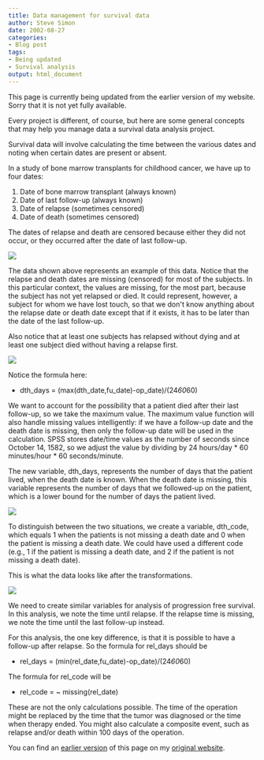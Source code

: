 ```yaml
---
title: Data management for survival data
author: Steve Simon
date: 2002-08-27
categories:
- Blog post
tags:
- Being updated
- Survival analysis
output: html_document
---
```

This page is currently being updated from the earlier version of my website. Sorry that it is not yet fully available.

Every project is different, of course, but here are some general concepts that may help you manage data a survival data analysis project.

Survival data will involve calculating the time between the various dates and noting when certain dates are present or absent.

In a study of bone marrow transplants for childhood cancer, we have up to four dates:

1.  Date of bone marrow transplant (always known)
2.  Date of last follow-up (always known)
3.  Date of relapse (sometimes censored)
4.  Date of death (sometimes censored)

The dates of relapse and death are censored because either they did not occur, or they occurred after the date of last follow-up.

![](http://www.pmean.com/new-images/02/srv_data-0201.gif)

The data shown above represents an example of this data. Notice that the relapse and death dates are missing (censored) for most of the subjects. In this particular context, the values are missing, for the most part, because the subject has not yet relapsed or died. It could represent, however, a subject for whom we have lost touch, so that we don't know anything about the relapse date or death date except that if it exists, it has to be later than the date of the last follow-up.

Also notice that at least one subjects has relapsed without dying and at least one subject died without having a relapse first.

![](http://www.pmean.com/new-images/02/srv_data-0202.gif)

Notice the formula here:

-   dth_days = (max(dth_date,fu_date)-op_date)/(24*60*60)

We want to account for the possibility that a patient died after their last follow-up, so we take the maximum value. The maximum value function will also handle missing values intelligently: if we have a follow-up date and the death date is missing, then only the follow-up date will be used in the calculation. SPSS stores date/time values as the number of seconds since October 14, 1582, so we adjust the value by dividing by 24 hours/day * 60 minutes/hour * 60 seconds/minute.

The new variable, dth_days, represents the number of days that the patient lived, when the death date is known. When the death date is missing, this variable represents the number of days that we followed-up on the patient, which is a lower bound for the number of days the patient lived.

![](http://www.pmean.com/new-images/02/srv_data-0203.gif)

To distinguish between the two situations, we create a variable, dth_code, which equals 1 when the patients is not missing a death date and 0 when the patient is missing a death date. We could have used a different code (e.g., 1 if the patient is missing a death date, and 2 if the patient is not missing a death date).

This is what the data looks like after the transformations.

![](http://www.pmean.com/new-images/02/srv_data-0204.gif)

We need to create similar variables for analysis of progression free survival. In this analysis, we note the time until relapse. If the relapse time is missing, we note the time until the last follow-up
instead.

For this analysis, the one key difference, is that it is possible to have a follow-up after relapse. So the formula for rel_days should be

-   rel_days = (min(rel_date,fu_date)-op_date)/(24*60*60)

The formula for rel_code will be

-   rel_code = ~ missing(rel_date)

These are not the only calculations possible. The time of the operation might be replaced by the time that the tumor was diagnosed or the time when therapy ended. You might also calculate a composite event, such as relapse and/or death within 100 days of the operation.

You can find an [earlier version][sim1] of this page on my [original website][sim2].

[sim1]: http://www.pmean.com/02/srv_data.html
[sim2]: http://www.pmean.com/original_site.html
